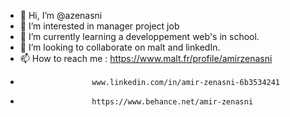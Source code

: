 - 👋 Hi, I’m @azenasni
- 👀 I’m interested in manager project job
- 🌱 I’m currently learning a developpement web's in school.
- 💞️ I’m looking to collaborate on malt and linkedIn.
- 📫 How to reach me : https://www.malt.fr/profile/amirzenasni
-                     www.linkedin.com/in/amir-zenasni-6b3534241
-                     https://www.behance.net/amir-zenasni

<!---
azenasni/azenasni is a ✨ special ✨ repository because its `README.md` (this file) appears on your GitHub profile.
You can click the Preview link to take a look at your changes.
--->
